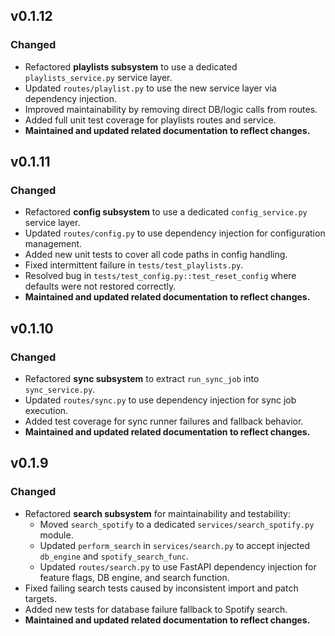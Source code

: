 ## v0.1.12

### Changed
- Refactored **playlists subsystem** to use a dedicated `playlists_service.py` service layer.
- Updated `routes/playlist.py` to use the new service layer via dependency injection.
- Improved maintainability by removing direct DB/logic calls from routes.
- Added full unit test coverage for playlists routes and service.
- **Maintained and updated related documentation to reflect changes.**

## v0.1.11

### Changed
- Refactored **config subsystem** to use a dedicated `config_service.py` service layer.
- Updated `routes/config.py` to use dependency injection for configuration management.
- Added new unit tests to cover all code paths in config handling.
- Fixed intermittent failure in `tests/test_playlists.py`.
- Resolved bug in `tests/test_config.py::test_reset_config` where defaults were not restored correctly.
- **Maintained and updated related documentation to reflect changes.**

## v0.1.10

### Changed
- Refactored **sync subsystem** to extract `run_sync_job` into `sync_service.py`.
- Updated `routes/sync.py` to use dependency injection for sync job execution.
- Added test coverage for sync runner failures and fallback behavior.
- **Maintained and updated related documentation to reflect changes.**

## v0.1.9

### Changed
- Refactored **search subsystem** for maintainability and testability:
  - Moved `search_spotify` to a dedicated `services/search_spotify.py` module.
  - Updated `perform_search` in `services/search.py` to accept injected `db_engine` and `spotify_search_func`.
  - Updated `routes/search.py` to use FastAPI dependency injection for feature flags, DB engine, and search function.
- Fixed failing search tests caused by inconsistent import and patch targets.
- Added new tests for database failure fallback to Spotify search.
- **Maintained and updated related documentation to reflect changes.**
